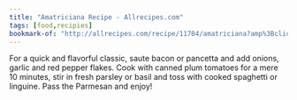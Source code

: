```yaml
---
title: "Amatriciana Recipe - Allrecipes.com"
tags: [food,recipies]
bookmark-of: "http://allrecipes.com/recipe/11704/amatriciana?amp%3BclickId=cardslot+1&%3BreferringContentType=recipe+hub&%3BreferringId=17515&internalSource=rotd"
---
```

For a quick and flavorful classic, saute bacon or pancetta and add onions, garlic and red pepper flakes. Cook with canned plum tomatoes for a mere 10 minutes, stir in fresh parsley or basil and toss with cooked spaghetti or linguine. Pass the Parmesan and enjoy!